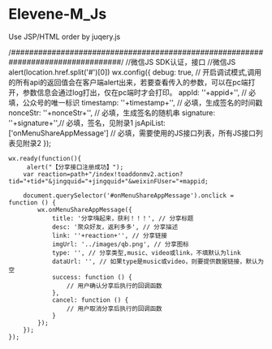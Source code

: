 # Elevene-M_Js
Use  JSP/HTML   order by  juqery.js


/*#################################################################################*/
	//微信JS SDK认证，接口
	//微信JS
	alert(location.href.split('#')[0])
	wx.config({
	    debug: true, // 开启调试模式,调用的所有api的返回值会在客户端alert出来，若要查看传入的参数，可以在pc端打开，参数信息会通过log打出，仅在pc端时才会打印。
	    appId: ''+appid+'', // 必填，公众号的唯一标识
	    timestamp: ''+timestamp+'', // 必填，生成签名的时间戳
	    nonceStr: ''+nonceStr+'', // 必填，生成签名的随机串
	    signature: ''+signature+'',// 必填，签名，见附录1
	    jsApiList: ['onMenuShareAppMessage'] // 必填，需要使用的JS接口列表，所有JS接口列表见附录2
	});

	wx.ready(function(){
		 alert("【分享接口注册成功】");
		var reaction=path+"/index!toaddonmv2.action?tid="+tid+"&jingquid="+jingquid+"&weixinFUser="+mappid;
		 
		document.querySelector('#onMenuShareAppMessage').onclick = function () {
	 		wx.onMenuShareAppMessage({
	 		    title: '分享嗨起来，获利！！！', // 分享标题
	 		    desc: '聚众好友，返利多多', // 分享描述
	 		    link: ''+reaction+'', // 分享链接
	 		    imgUrl: '../images/qb.png', // 分享图标
	 		    type: '', // 分享类型,music、video或link，不填默认为link
	 		    dataUrl: '', // 如果type是music或video，则要提供数据链接，默认为空
	 		    success: function () { 
	 		        // 用户确认分享后执行的回调函数
	 		    },
	 		    cancel: function () { 
	 		        // 用户取消分享后执行的回调函数
	 		    }
	 		});
	 	});
	});
